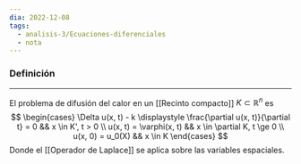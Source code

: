 ```yaml
---
dia: 2022-12-08
tags:
  - analisis-3/Ecuaciones-diferenciales
  - nota
---
```

### Definición
---
El problema de difusión del calor en un [[Recinto compacto]] $K \subset \mathbb R^n$ es $$ \begin{cases} 
	\Delta u(x, t) - k \displaystyle \frac{\partial u(x, t)}{\partial t} = 0 && x \in K', t > 0 \\
	u(x, t) = \varphi(x, t) && x \in \partial K, t \ge 0 \\
	u(x, 0) = u_0(X) && x \in K
\end{cases} $$
Donde el [[Operador de Laplace]] se aplica sobre las variables espaciales.